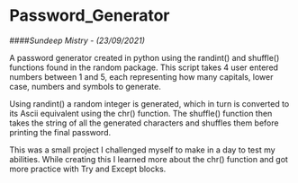 # Password_Generator
####*Sundeep Mistry - (23/09/2021)*

A password generator created in python using the randint() and shuffle() functions found in the random package. 
This script takes 4 user entered numbers between 1 and 5, each representing how many capitals, lower case, numbers and 
symbols to generate. 

Using randint() a random integer is generated, which in turn is converted to its Ascii
equivalent using the chr() function. The shuffle() function then takes the string of all the generated characters and 
shuffles them before printing the final password.

This was a small project I challenged myself to make in a day to test my abilities. While creating this I learned more 
about the chr() function and got more practice with Try and Except blocks. 
